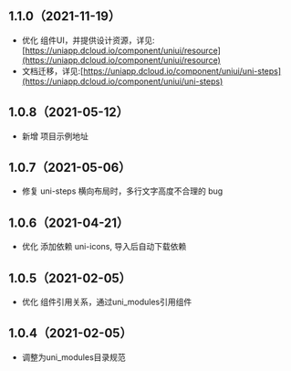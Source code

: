 ## 1.1.0（2021-11-19）
- 优化 组件UI，并提供设计资源，详见:[https://uniapp.dcloud.io/component/uniui/resource](https://uniapp.dcloud.io/component/uniui/resource)
- 文档迁移，详见:[https://uniapp.dcloud.io/component/uniui/uni-steps](https://uniapp.dcloud.io/component/uniui/uni-steps)
## 1.0.8（2021-05-12）
- 新增 项目示例地址
## 1.0.7（2021-05-06）
- 修复 uni-steps 横向布局时，多行文字高度不合理的 bug
## 1.0.6（2021-04-21）
- 优化 添加依赖 uni-icons, 导入后自动下载依赖
## 1.0.5（2021-02-05）
- 优化 组件引用关系，通过uni_modules引用组件

## 1.0.4（2021-02-05）
- 调整为uni_modules目录规范
